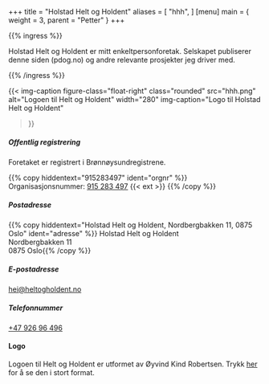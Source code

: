 +++
title = "Holstad Helt og Holdent"
aliases = [
    "hhh",
]
[menu]
main = { weight = 3, parent = "Petter" }
+++

<!-- markdownlint-disable MD034 MD010 -->

{{% ingress %}}

Holstad Helt og Holdent er mitt enkeltpersonforetak.
Selskapet publiserer denne siden (pdog.no) og andre relevante prosjekter jeg driver med.

{{% /ingress %}}

{{< img-caption
	figure-class="float-right"
    class="rounded"
    src="hhh.png"
    alt="Logoen til Helt og Holdent"
    width="280"
    img-caption="Logo til Holstad Helt og Holdent"
  >}}
  
##### Offentlig registrering

Foretaket er registrert i Brønnøysundregistrene.

{{% copy
	hiddentext="915283497"
	ident="orgnr"
%}}
Organisasjonsnummer:
[915 283 497](https://w2.brreg.no/enhet/sok/detalj.jsp?orgnr=915283497) {{< ext >}}
{{% /copy %}}

##### Postadresse

{{% copy
	hiddentext="Holstad Helt og Holdent, Nordbergbakken 11, 0875 Oslo"
	ident="adresse"
%}}
Holstad Helt og Holdent  
Nordbergbakken 11  
0875 Oslo{{% /copy %}}

##### E-postadresse

[hei@heltogholdent.no](mailto:hei@heltogholdent.no)

##### Telefonnummer

[+47&nbsp;926&nbsp;96&nbsp;496](tel:+4792696496)

#### Logo

Logoen til Helt og Holdent er utformet av Øyvind Kind Robertsen. Trykk
[her](hhh-stor.png) for å se den i stort format.

[brreg]: https://w2.brreg.no/enhet/sok/detalj.jsp?orgnr=915283497
[facebook]: https://www.facebook.com/holstadheltogholdent/
